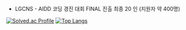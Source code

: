 
 - LGCNS - AIDD 코딩 경진 대회 FINAL 진출 최종 20 인 (지원자 약 400명)


[![Solved.ac Profile](http://mazassumnida.wtf/api/v2/generate_badge?boj=rrww2347)](https://solved.ac/rrww2347/)  [![Top Langs](https://github-readme-stats.vercel.app/api/top-langs/?username=leechigu)](https://github.com/anuraghazra/github-readme-stats)
